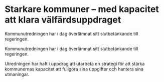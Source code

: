# Starkare kommuner – med kapacitet att klara välfärdsuppdraget

Kommunutredningen har i dag överlämnat sitt slutbetänkande till regeringen.

Kommunutredningen har i dag överlämnat sitt slutbetänkande till regeringen.

Utredningen har haft i uppdrag att utarbeta en strategi för att stärka kommunernas kapacitet att fullgöra sina uppgifter och hantera sina utmaningar.

